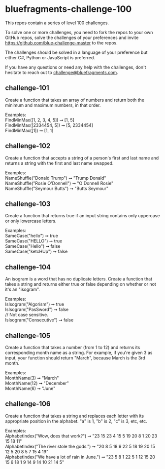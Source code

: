 # bluefragments-challenge-100

This repos contain a series of level 100 challenges.

To solve one or more challenges, you need to fork the repos to your own GitHub repos, solve the challenges of your preferences and invite https://github.com/blue-challenge-master to the repos.

The challenges should be solved in a language of your preference but either C#, Python or JavaScript is preferred.

If you have any questions or need any help with the challenges, don't hesitate to reach out to challenge@bluefragments.com.

## challenge-101

Create a function that takes an array of numbers and return both the minimum and maximum numbers, in that order.

Examples:  
FindMinMax([1, 2, 3, 4, 5]) ➞ [1, 5]  
FindMinMax([2334454, 5]) ➞ [5, 2334454]  
FindMinMax([1]) ➞ [1, 1]  

## challenge-102

Create a function that accepts a string of a person's first and last name and returns a string with the first and last name swapped.

Examples:  
NameShuffle("Donald Trump") ➞ "Trump Donald"  
NameShuffle("Rosie O'Donnell") ➞ "O'Donnell Rosie"  
NameShuffle("Seymour Butts") ➞ "Butts Seymour"  

## challenge-103

Create a function that returns true if an input string contains only uppercase or only lowercase letters.

Examples:  
SameCase("hello") ➞ true  
SameCase("HELLO") ➞ true  
SameCase("Hello") ➞ false  
SameCase("ketcHUp") ➞ false  

## challenge-104

An isogram is a word that has no duplicate letters. Create a function that takes a string and returns either true or false depending on whether or not it's an "isogram".

Examples:  
IsIsogram("Algorism") ➞ true  
IsIsogram("PasSword") ➞ false  
// Not case sensitive.  
IsIsogram("Consecutive") ➞ false  

## challenge-105

Create a function that takes a number (from 1 to 12) and returns its corresponding month name as a string. For example, if you're given 3 as input, your function should return "March", because March is the 3rd month.

Examples:  
MonthName(3) ➞ "March"  
MonthName(12) ➞ "December"   
MonthName(6) ➞ "June"  

## challenge-106

Create a function that takes a string and replaces each letter with its appropriate position in the alphabet. "a" is 1, "b" is 2, "c" is 3, etc, etc.

Examples:  
AlphabetIndex("Wow, does that work?") ➞ "23 15 23 4 15 5 19 20 8 1 20 23 15 18 11"  
AlphabetIndex("The river stole the gods.") ➞ "20 8 5 18 9 22 5 18 19 20 15 12 5 20 8 5 7 15 4 19"  
AlphabetIndex("We have a lot of rain in June.") ➞ "23 5 8 1 22 5 1 12 15 20 15 6 18 1 9 14 9 14 10 21 14 5"  